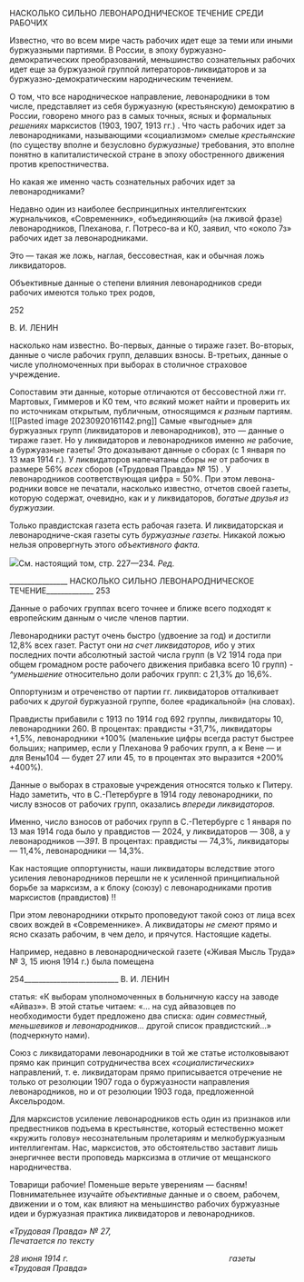 НАСКОЛЬКО СИЛЬНО ЛЕВОНАРОДНИЧЕСКОЕ ТЕЧЕНИЕ СРЕДИ РАБОЧИХ

Известно, что во всем мире часть рабочих идет еще за теми или иными буржуазными партиями. В России, в эпоху буржуазно-демократических преобразований, меньшинст­во сознательных рабочих идет еще за буржуазной группой литераторов-ликвидаторов и за буржуазно-демократическим народническим течением.

О том, что все народническое направление, левонародники в том числе, представля­ет из себя буржуазную (крестьянскую) демократию в России, говорено много раз в са­мых точных, ясных и формальных _решениях_ марксистов (1903, 1907, 1913 гг.) . Что часть рабочих идет за левонародниками, называющими «социализмом» смелые _кре­стьянские_ (по существу вполне и безусловно _буржуазные)_ требования, это вполне по­нятно в капиталистической стране в эпоху обостренного движения против крепостни­чества.

Но какая же именно часть сознательных рабочих идет за левонародниками?

Недавно один из наиболее беспринципных интеллигентских журнальчиков, «Совре­менник», «объединяющий» (на лживой фразе) левонародников, Плеханова, г. Потресо-ва и К0, заявил, что «около 7з» рабочих идет за левонародниками.

Это — такая же ложь, наглая, бессовестная, как и обычная ложь ликвидаторов.

Объективные данные о степени влияния левонародников среди рабочих имеются только трех родов,

  

252

  

В. И. ЛЕНИН

  

насколько нам известно. Во-первых, данные о тираже газет. Во-вторых, данные о числе рабочих групп, делавших взносы. В-третьих, данные о числе уполномоченных при вы­борах в столичное страховое учреждение.

Сопоставим эти данные, которые отличаются от бессовестной лжи гг. Мартовых, Гиммеров и К0 тем, что _всякий_ может найти и проверить их по источникам открытым, публичным, относящимся _к разным_ партиям.
![[Pasted image 20230920161142.png]]
Самые «выгодные» для буржуазных групп (ликвидаторов и левонародников), это — данные о тираже газет. Но у ликвидаторов и левонародников именно _не_ рабочие, а буржуазные газеты! Это доказывают данные о сборах (с 1 января по 13 мая 1914 г.). У ликвидаторов напечатаны сборы _не_ от рабочих в размере 56% _всех_ сборов («Трудовая Правда» № 15) . У левонародников соответствующая цифра = 50%. При этом левона-родники вовсе не печатали, насколько известно, отчетов своей газеты, которую содер­жат, очевидно, как и у ликвидаторов, _богатые друзья из буржуазии._

Только правдистская газета есть рабочая газета. И ликвидаторская и левонародниче-ская газеты суть _буржуазные газеты._ Никакой ложью нельзя опровергнуть этого _объ­ективного факта._

![](file:///C:/Users/bot32/AppData/Local/Temp/msohtmlclip1/01/clip_image001.png)См. настоящий том, стр. 227—234. _Ред._

  

________________ НАСКОЛЬКО СИЛЬНО ЛЕВОНАРОДНИЧЕСКОЕ ТЕЧЕНИЕ_____________ 253

Данные о рабочих группах всего точнее и ближе всего подходят к европейским дан­ным о числе членов партии.

Левонародники растут очень быстро (удвоение за год) и достигли 12,8% всех газет. Растут они _на счет ликвидаторов,_ ибо у этих последних почти абсолютный застой чис­ла групп (в V2 1914 года при общем громадном росте рабочего движения прибавка все­го 10 групп) _-^уменьшение_ относительно доли рабочих групп: с 21,3% до 16,6%.

Оппортунизм и отреченство от партии гг. ликвидаторов отталкивает рабочих к _дру­гой_ буржуазной группе, более «радикальной» (на словах).

Правдисты прибавили с 1913 по 1914 год 692 группы, ликвидаторы 10, левонарод­ники 260. В процентах: правдисты +31,7%, ликвидаторы +1,5%, левонародники +100% (маленькие цифры всегда растут быстрее больших; например, если у Плеханова 9 рабо­чих групп, а к Вене — и для Вены104 — будет 27 или 45, то в процентах это выразится +200% +400%).

Данные о выборах в страховые учреждения относятся только к Питеру. Надо заме­тить, что в С.-Петербурге в 1914 году левонародники, по числу взносов от рабочих групп, оказались _впереди ликвидаторов._

Именно, число взносов от рабочих групп в С.-Петербурге с 1 января по 13 мая 1914 года было у правдистов — 2024, у ликвидаторов — 308, а у левонародников —_391._ В процентах: правдисты — 74,3%, ликвидаторы — 11,4%, левонародники — 14,3%.

Как настоящие оппортунисты, наши ликвидаторы вследствие этого усиления лево­народников перешли не к усиленной принципиальной борьбе за марксизм, а к блоку (союзу) с левонародниками против марксистов (правдистов) !!

При этом левонародники открыто проповедуют такой союз от лица всех своих вож­дей в «Современнике». А ликвидаторы _не смеют_ прямо и ясно сказать рабочим, в чем дело, и прячутся. Настоящие кадеты.

Например, недавно в левонароднической газете («Живая Мысль Труда» № 3, 15 ию­ня 1914 г.) была помещена

  

254__________________________ В. И. ЛЕНИН

статья: «К выборам уполномоченных в больничную кассу на заводе «Айваз»». В этой статье читаем: «... на суд айвазовцев по необходимости будет предложено два списка: _один совместный, меньшевиков и левонародников..._ другой список правдистский...» (подчеркнуто нами).

Союз с ликвидаторами левонародники в той же статье истолковывают прямо как принцип сотрудничества всех _«социалистических»_ направлений, т. е. ликвидато­рам прямо приписывается отречение не только от резолюции 1907 года о буржуазности направления левонародников, но и от резолюции 1903 года, предложенной Аксельро­дом.

Для марксистов усиление левонародников есть один из признаков или предвестни­ков подъема в крестьянстве, который естественно может «кружить голову» несозна­тельным пролетариям и мелкобуржуазным интеллигентам. Нас, марксистов, это об­стоятельство заставит лишь энергичнее вести проповедь марксизма в отличие от ме­щанского народничества.

Товарищи рабочие! Поменьше верьте уверениям — басням! Повнимательнее изу­чайте _объективные_ данные и о своем, рабочем, движении и о том, как влияют на мень­шинство рабочих буржуазные идеи и буржуазная практика ликвидаторов и левонарод­ников.

_«Трудовая Правда» № 27,                                                                  Печатается по тексту_

_28 июня 1914 г.                                                                        газеты «Трудовая Правда»_
